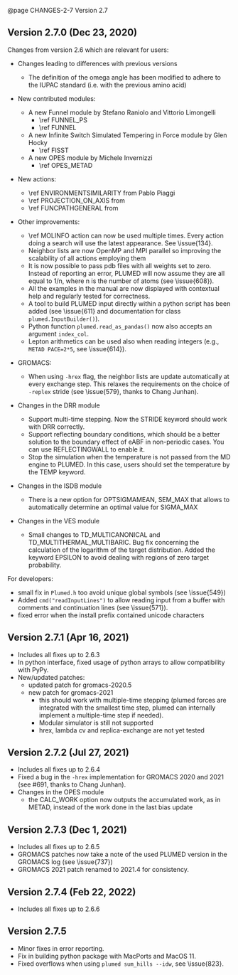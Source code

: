 @page CHANGES-2-7 Version 2.7
  
## Version 2.7.0 (Dec 23, 2020)

Changes from version 2.6 which are relevant for users:

- Changes leading to differences with previous versions
  - The definition of the omega angle has been modified to adhere to the IUPAC standard (i.e. with the previous amino acid)

- New contributed modules:
  - A new Funnel module by Stefano Raniolo and Vittorio Limongelli 
     - \ref FUNNEL_PS 
     - \ref FUNNEL 
  - A new Infinite Switch Simulated Tempering in Force module by Glen Hocky
     - \ref FISST
  - A new OPES module by Michele Invernizzi
     - \ref OPES_METAD

- New actions:
  - \ref ENVIRONMENTSIMILARITY from Pablo Piaggi
  - \ref PROJECTION_ON_AXIS from
  - \ref FUNCPATHGENERAL from

- Other improvements:
  - \ref MOLINFO action can now be used multiple times. Every action doing a search will use the latest
    appearance. See \issue{134}.
  - Neighbor lists are now OpenMP and MPI parallel so improving the scalability of all actions employing them
  - It is now possible to pass pdb files with all weights set to zero. Instead of reporting an error,
    PLUMED will now assume they are all equal to 1/n, where n is the number of atoms (see \issue{608}).
  - All the examples in the manual are now displayed with contextual help and regularly tested for correctness.
  - A tool to build PLUMED input directly within a python script has been added (see \issue{611}
    and documentation for class `plumed.InputBuilder()`).
  - Python function `plumed.read_as_pandas()` now also accepts an argument `index_col`.
  - Lepton arithmetics can be used also when reading integers (e.g., `METAD PACE=2*5`, see \issue{614}).

- GROMACS:
  - When using `-hrex` flag, the neighbor lists are update automatically at every exchange step.
    This relaxes the requirements on the choice of `-replex` stride (see \issue{579}, thanks to Chang Junhan).

- Changes in the DRR module
  - Support multi-time stepping. Now the STRIDE keyword should work with DRR correctly.
  - Support reflecting boundary conditions, which should be a better solution to the boundary effect of eABF in non-periodic cases. You can use REFLECTINGWALL to enable it.
  - Stop the simulation when the temperature is not passed from the MD engine to PLUMED. In this case, users should set the temperature by the TEMP keyword.

- Changes in the ISDB module
  - There is a new option for OPTSIGMAMEAN, SEM_MAX that allows to automatically determine an optimal value for SIGMA_MAX

- Changes in the VES module
  - Small changes to TD_MULTICANONICAL and TD_MULTITHERMAL_MULTIBARIC. Bug fix concerning the calculation of the logarithm of the target distribution. Added the keyword EPSILON to avoid dealing with regions of zero target probability.

For developers:
- small fix in `Plumed.h` too avoid unique global symbols (see \issue{549})
- Added `cmd("readInputLines")` to allow reading input from a buffer with comments and continuation lines (see \issue{571}).
- fixed error when the install prefix contained unicode characters

## Version 2.7.1 (Apr 16, 2021)

- Includes all fixes up to 2.6.3
- In python interface, fixed usage of python arrays to allow compatibility with PyPy.
- New/updated patches:
  - updated patch for gromacs-2020.5
  - new patch for gromacs-2021
    - this should work with multiple-time stepping (plumed forces are integrated with the smallest time step, plumed can internally implement a multiple-time step if needed). 
    - Modular simulator is still not supported
    - hrex, lambda cv and replica-exchange are not yet tested
 
## Version 2.7.2 (Jul 27, 2021)

- Includes all fixes up to 2.6.4
- Fixed a bug in the `-hrex` implementation for GROMACS 2020 and 2021 (see #691, thanks to Chang Junhan).
- Changes in the OPES module
  - the CALC_WORK option now outputs the accumulated work, as in METAD, instead of the work done in the last bias update

## Version 2.7.3 (Dec 1, 2021)

- Includes all fixes up to 2.6.5
- GROMACS patches now take a note of the used PLUMED version in the GROMACS log (see \issue{737})
- GROMACS 2021 patch renamed to 2021.4 for consistency.

## Version 2.7.4 (Feb 22, 2022)

- Includes all fixes up to 2.6.6

## Version 2.7.5

- Minor fixes in error reporting.
- Fix in building python package with MacPorts and MacOS 11.
- Fixed overflows when using `plumed sum_hills --idw`, see \issue{823}.

